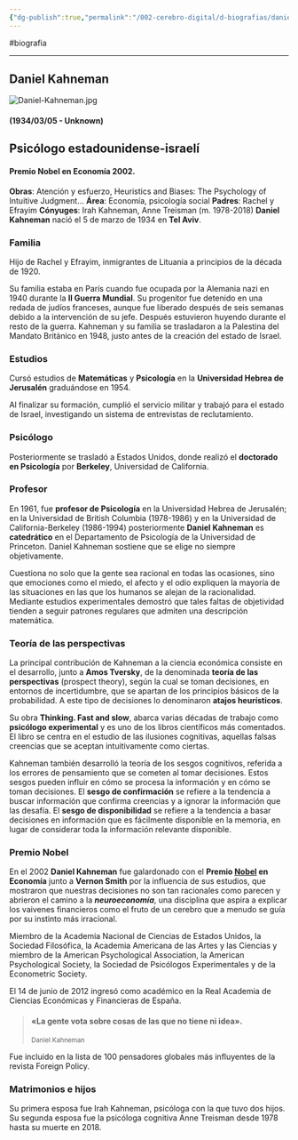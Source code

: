 ```yaml
---
{"dg-publish":true,"permalink":"/002-cerebro-digital/d-biografias/daniel-kahneman/"}
---
```


#biografia

---
## Daniel Kahneman
![Daniel-Kahneman.jpg](/img/user/img/user/900%20-%20ANEXO/Daniel-Kahneman.jpg)
#### (1934/03/05 - Unknown)

## Psicólogo estadounidense-israelí

#### Premio Nobel en Economía 2002.

**Obras**: Atención y esfuerzo, Heuristics and Biases: The Psychology of Intuitive Judgment...
**Área**: Economía, psicología social
**Padres**: Rachel y Efrayim
**Cónyuges**: Irah Kahneman, Anne Treisman (m. 1978-2018)
**Daniel Kahneman** nació el 5 de marzo de 1934 en **Tel Aviv**.
### Familia
Hijo de Rachel y Efrayim, inmigrantes de Lituania a principios de la década de 1920.

Su familia estaba en París cuando fue ocupada por la Alemania nazi en 1940 durante la **II Guerra Mundial**. Su progenitor fue detenido en una redada de judíos franceses, aunque fue liberado después de seis semanas debido a la intervención de su jefe. Después estuvieron huyendo durante el resto de la guerra. Kahneman y su familia se trasladaron a la Palestina del Mandato Británico en 1948, justo antes de la creación del estado de Israel.
### Estudios
Cursó estudios de **Matemáticas** y **Psicología** en la **Universidad Hebrea de Jerusalén** graduándose en 1954.

Al finalizar su formación, cumplió el servicio militar y trabajó para el estado de Israel, investigando un sistema de entrevistas de reclutamiento.
### Psicólogo
Posteriormente se trasladó a Estados Unidos, donde realizó el **doctorado en Psicología** por **Berkeley**, Universidad de California.
### Profesor
En 1961, fue **profesor de Psicología** en la Universidad Hebrea de Jerusalén; en la Universidad de British Columbia (1978-1986) y en la Universidad de California-Berkeley (1986-1994) posteriormente **Daniel Kahneman** es **catedrático** en el Departamento de Psicología de la Universidad de Princeton. Daniel Kahneman sostiene que se elige no siempre objetivamente.

Cuestiona no solo que la gente sea racional en todas las ocasiones, sino que emociones como el miedo, el afecto y el odio expliquen la mayoría de las situaciones en las que los humanos se alejan de la racionalidad. Mediante estudios experimentales demostró que tales faltas de objetividad tienden a seguir patrones regulares que admiten una descripción matemática.
### Teoría de las perspectivas
La principal contribución de Kahneman a la ciencia económica consiste en el desarrollo, junto a **Amos Tversky**, de la denominada **teoría de las perspectivas** (prospect theory), según la cual se toman decisiones, en entornos de incertidumbre, que se apartan de los principios básicos de la probabilidad. A este tipo de decisiones lo denominaron **atajos heurísticos**.

Su obra **Thinking. Fast and slow**, abarca varias décadas de trabajo como **psicólogo experimental** y es uno de los libros científicos más comentados. El libro se centra en el estudio de las ilusiones cognitivas, aquellas falsas creencias que se aceptan intuitivamente como ciertas.

Kahneman también desarrolló la teoría de los sesgos cognitivos, referida a los errores de pensamiento que se cometen al tomar decisiones. Estos sesgos pueden influir en cómo se procesa la información y en cómo se toman decisiones. El **sesgo de confirmación** se refiere a la tendencia a buscar información que confirma creencias y a ignorar la información que las desafía. El **sesgo de disponibilidad** se refiere a la tendencia a basar decisiones en información que es fácilmente disponible en la memoria, en lugar de considerar toda la información relevante disponible.
### Premio Nobel
En el 2002 **Daniel Kahneman** fue galardonado con el **Premio [Nobel](https://www.buscabiografias.com/biografia/verDetalle/1859/Alfred%20Nobel) en Economía** junto a **Vernon Smith** por la influencia de sus estudios, que mostraron que nuestras decisiones no son tan racionales como parecen y abrieron el camino a la **_neuroeconomía_**, una disciplina que aspira a explicar los vaivenes financieros como el fruto de un cerebro que a menudo se guía por su instinto más irracional.

Miembro de la Academia Nacional de Ciencias de Estados Unidos, la Sociedad Filosófica, la Academia Americana de las Artes y las Ciencias y miembro de la American Psychological Association, la American Psychological Society, la Sociedad de Psicólogos Experimentales y de la Econometric Society.

El 14 de junio de 2012 ingresó como académico en la Real Academia de Ciencias Económicas y Financieras de España.

> #### «La gente vota sobre cosas de las que no tiene ni idea».
> 
> <small>Daniel Kahneman</small>

Fue incluido en la lista de 100 pensadores globales más influyentes de la revista Foreign Policy.
### Matrimonios e hijos
Su primera esposa fue Irah Kahneman, psicóloga con la que tuvo dos hijos.
Su segunda esposa fue la psicóloga cognitiva Anne Treisman desde 1978 hasta su muerte en 2018.

